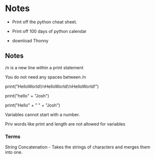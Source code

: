 # Notes

* Print off the python cheat sheet.

* Print off 100 days of python calendar

* download Thonny

## Notes

/n is a new line within a print statement

You do not need any spaces between /n

print("HelloWorld!/nHelloWorld!/nHelloWorld!")

print("hello" + "Josh")

print("Hello" + " " + "Josh")

Variables cannot start with a number.

Priv words like print and length are not allowed for variables

### Terms

String Concatenation - Takes the strings of characters and merges them into one.